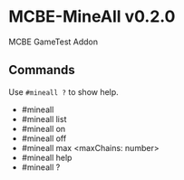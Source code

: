 # MCBE-MineAll v0.2.0
MCBE GameTest Addon

## Commands
Use `#mineall ?` to show help.

* #mineall
* #mineall list
* #mineall on
* #mineall off
* #mineall max <maxChains: number>
* #mineall help
* #mineall ?
